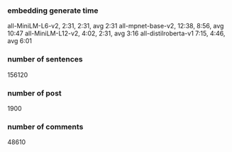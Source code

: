 ### embedding generate time

all-MiniLM-L6-v2, 2:31, 2:31, avg 2:31
all-mpnet-base-v2, 12:38, 8:56, avg 10:47
all-MiniLM-L12-v2, 4:02, 2:31, avg 3:16
all-distilroberta-v1 7:15, 4:46, avg 6:01

### number of sentences
156120

### number of post
1900

### number of comments
48610